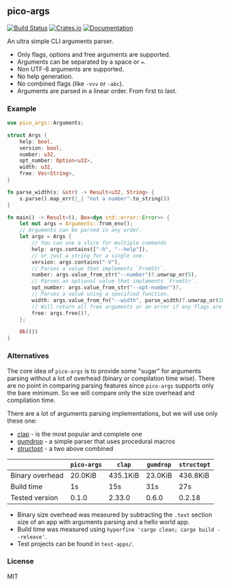 ## pico-args
[![Build Status](https://travis-ci.org/RazrFalcon/pico-args.svg?branch=master)](https://travis-ci.org/RazrFalcon/pico-args)
[![Crates.io](https://img.shields.io/crates/v/pico-args.svg)](https://crates.io/crates/pico-args)
[![Documentation](https://docs.rs/pico-args/badge.svg)](https://docs.rs/pico-args)

An ultra simple CLI arguments parser.

- Only flags, options and free arguments are supported.
- Arguments can be separated by a space or `=`.
- Non UTF-8 arguments are supported.
- No help generation.
- No combined flags (like `-vvv` or `-abc`).
- Arguments are parsed in a linear order. From first to last.

### Example

```rust
use pico_args::Arguments;

struct Args {
    help: bool,
    version: bool,
    number: u32,
    opt_number: Option<u32>,
    width: u32,
    free: Vec<String>,
}

fn parse_width(s: &str) -> Result<u32, String> {
    s.parse().map_err(|_| "not a number".to_string())
}

fn main() -> Result<(), Box<dyn std::error::Error>> {
    let mut args = Arguments::from_env();
    // Arguments can be parsed in any order.
    let args = Args {
        // You can use a slice for multiple commands
        help: args.contains(["-h", "--help"]),
        // or just a string for a single one.
        version: args.contains("-V"),
        // Parses a value that implements `FromStr`.
        number: args.value_from_str("--number")?.unwrap_or(5),
        // Parses an optional value that implements `FromStr`.
        opt_number: args.value_from_str("--opt-number")?,
        // Parses a value using a specified function.
        width: args.value_from_fn("--width", parse_width)?.unwrap_or(10),
        // Will return all free arguments or an error if any flags are left.
        free: args.free()?,
    };

    Ok(())
}
```

### Alternatives

The core idea of `pico-args` is to provide some "sugar" for arguments parsing without
a lot of overhead (binary or compilation time wise).
There are no point in comparing parsing features since `pico-args` supports
only the bare minimum. So we will compare only the size overhead and compilation time.

There are a lot of arguments parsing implementations, but we will use only these one:

- [clap](https://crates.io/crates/clap) - is the most popular and complete one
- [gumdrop](https://crates.io/crates/gumdrop) - a simple parser that uses procedural macros
- [structopt](https://crates.io/crates/structopt) - a two above combined

|                   | `pico-args` | `clap`   | `gumdrop` | `structopt` |
|-------------------|-------------|----------|-----------|-------------|
| Binary overhead   | 20.0KiB     | 435.1KiB | 23.0KiB   | 436.8KiB    |
| Build time        | 1s          | 15s      | 31s       | 27s         |
| Tested version    | 0.1.0       | 2.33.0   | 0.6.0     | 0.2.18      |

- Binary size overhead was measured by subtracting the `.text` section size of an app with
  arguments parsing and a hello world app.
- Build time was measured using `hyperfine 'cargo clean; cargo build --release'`.
- Test projects can be found in `test-apps/`.

### License

MIT

